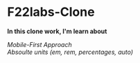 # F22labs-Clone 

**In this clone work, I'm learn about**

*Mobile-First Approach* <br>
*Absoulte units (em, rem, percentages, auto)*


